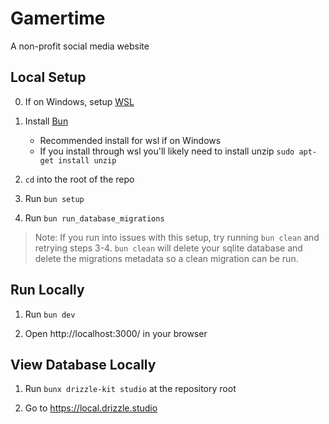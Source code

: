 # Gamertime

A non-profit social media website

## Local Setup

0. If on Windows, setup [WSL](https://learn.microsoft.com/en-us/windows/wsl/install)

1. Install [Bun](https://bun.sh/docs/installation)
    - Recommended install for wsl if on Windows
    - If you install through wsl you'll likely need to install unzip `sudo apt-get install unzip`

2. `cd` into the root of the repo

3. Run `bun setup`

4. Run `bun run_database_migrations`

> Note: If you run into issues with this setup, try running `bun clean` and retrying steps 3-4. `bun clean` will delete your sqlite database and delete the migrations metadata so a clean migration can be run.

## Run Locally

1. Run `bun dev`

2. Open http://localhost:3000/ in your browser

## View Database Locally

1. Run `bunx drizzle-kit studio` at the repository root

2. Go to https://local.drizzle.studio

